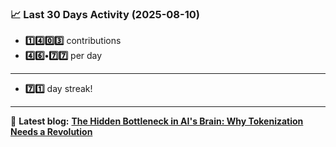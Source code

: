 <!--START_STATS-->
### 📈 Last 30 Days Activity (2025-08-10)  
- **1️⃣4️⃣0️⃣3️⃣** contributions  
- **4️⃣6️⃣•7️⃣7️⃣** per day
---
- **7️⃣1️⃣** day streak!
---
📝 **Latest blog:** [**The Hidden Bottleneck in AI's Brain: Why Tokenization Needs a Revolution**](https://andriak.com/blog/tokenization-revolution)
<!--END_STATS-->
